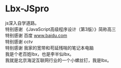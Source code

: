 # Lbx-JSpro
js深入自学道路。<br>
特别感谢 《JavaScript高级程序设计（第3版）》简称高三<br>
特别感谢 百度 www.baidu.com<br>
特别感谢 cctv<br>
特别感谢 我家的宽带和苟延残喘的笔记本电脑<br>
我是个老百姓lbx，也是李半仙lbx。<br>
我就是北京海淀互联网行业的一个小螺丝钉，我是lbx。<br>
